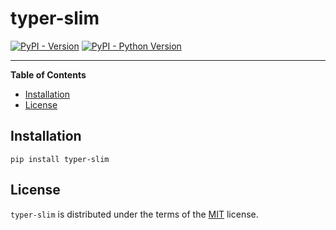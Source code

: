 # typer-slim

[![PyPI - Version](https://img.shields.io/pypi/v/typer-slim.svg)](https://pypi.org/project/typer-slim)
[![PyPI - Python Version](https://img.shields.io/pypi/pyversions/typer-slim.svg)](https://pypi.org/project/typer-slim)

-----

**Table of Contents**

- [Installation](#installation)
- [License](#license)

## Installation

```console
pip install typer-slim
```

## License

`typer-slim` is distributed under the terms of the [MIT](https://spdx.org/licenses/MIT.html) license.
